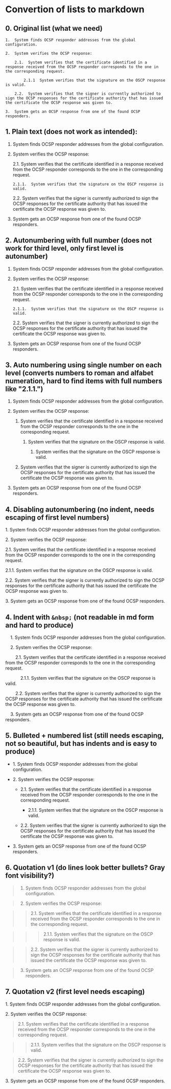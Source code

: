 # Convertion of lists to markdown

## 0. Original list (what we need)
```
1.  System finds OCSP responder addresses from the global configuration.

2.  System verifies the OCSP response:

    2.1.  System verifies that the certificate identified in a response received from the OCSP responder corresponds to the one in the corresponding request.

        2.1.1  System verifies that the signature on the OSCP response is valid.

    2.2.  System verifies that the signer is currently authorized to sign the OCSP responses for the certificate authority that has issued the certificate the OCSP response was given to.

3.  System gets an OCSP response from one of the found OCSP responders.
```

## 1. Plain text (does not work as intended):

1.  System finds OCSP responder addresses from the global configuration.

2.  System verifies the OCSP response:

    2.1.  System verifies that the certificate identified in a response received from the OCSP responder corresponds to the one in the corresponding request.

        2.1.1.  System verifies that the signature on the OSCP response is valid.

    2.2.  System verifies that the signer is currently authorized to sign the OCSP responses for the certificate authority that has issued the certificate the OCSP response was given to.

3.  System gets an OCSP response from one of the found OCSP responders.

## 2. Autonumbering with full number (does not work for third level, only first level is autonumber)

1.  System finds OCSP responder addresses from the global configuration.

2.  System verifies the OCSP response:

    2.1.  System verifies that the certificate identified in a response received from the OCSP responder corresponds to the one in the corresponding request.

        2.1.1.  System verifies that the signature on the OSCP response is valid.

    2.2.  System verifies that the signer is currently authorized to sign the OCSP responses for the certificate authority that has issued the certificate the OCSP response was given to.

3.  System gets an OCSP response from one of the found OCSP responders.

## 3. Auto numbering using single number on each level (converts numbers to roman and alfabet numeration, hard to find items with full numbers like "2.1.1.")

1.  System finds OCSP responder addresses from the global configuration.

2.  System verifies the OCSP response:

    1.  System verifies that the certificate identified in a response received from the OCSP responder corresponds to the one in the corresponding request.

        1.  System verifies that the signature on the OSCP response is valid.

            1.  System verifies that the signature on the OSCP response is valid.

    2.  System verifies that the signer is currently authorized to sign the OCSP responses for the certificate authority that has issued the certificate the OCSP response was given to.

3.  System gets an OCSP response from one of the found OCSP responders.

## 4. Disabling autonumbering (no indent, needs escaping of first level numbers)

1\.  System finds OCSP responder addresses from the global configuration.

2\.  System verifies the OCSP response:

2.1.  System verifies that the certificate identified in a response received from the OCSP responder corresponds to the one in the corresponding request.

2.1.1.  System verifies that the signature on the OSCP response is valid.

2.2.  System verifies that the signer is currently authorized to sign the OCSP responses for the certificate authority that has issued the certificate the OCSP response was given to.

3\.  System gets an OCSP response from one of the found OCSP responders.

## 4. Indent with `&nbsp;` (not readable in md form and hard to produce)

&nbsp;&nbsp;&nbsp;&nbsp;1.  System finds OCSP responder addresses from the global configuration.

&nbsp;&nbsp;&nbsp;&nbsp;2.  System verifies the OCSP response:

&nbsp;&nbsp;&nbsp;&nbsp;&nbsp;&nbsp;&nbsp;&nbsp;2.1.  System verifies that the certificate identified in a response received from the OCSP responder corresponds to the one in the corresponding request.

&nbsp;&nbsp;&nbsp;&nbsp;&nbsp;&nbsp;&nbsp;&nbsp;&nbsp;&nbsp;&nbsp;&nbsp;2.1.1.  System verifies that the signature on the OSCP response is valid.

&nbsp;&nbsp;&nbsp;&nbsp;&nbsp;&nbsp;&nbsp;&nbsp;2.2.  System verifies that the signer is currently authorized to sign the OCSP responses for the certificate authority that has issued the certificate the OCSP response was given to.

&nbsp;&nbsp;&nbsp;&nbsp;3.  System gets an OCSP response from one of the found OCSP responders.

## 5. Bulleted + numbered list (still needs escaping, not so beautiful, but has indents and is easy to produce)

* 1\. System finds OCSP responder addresses from the global configuration.

* 2\. System verifies the OCSP response:

    * 2.1. System verifies that the certificate identified in a response received from the OCSP responder corresponds to the one in the corresponding request.

        * 2.1.1. System verifies that the signature on the OSCP response is valid.

    * 2.2. System verifies that the signer is currently authorized to sign the OCSP responses for the certificate authority that has issued the certificate the OCSP response was given to.

* 3\. System gets an OCSP response from one of the found OCSP responders.

## 6. Quotation v1 (do lines look better bullets? Gray font visibility?)

> 1.  System finds OCSP responder addresses from the global configuration.

> 2.  System verifies the OCSP response:

>> 2.1.  System verifies that the certificate identified in a response received from the OCSP responder corresponds to the one in the corresponding request.

>>> 2.1.1.  System verifies that the signature on the OSCP response is valid.

>> 2.2.  System verifies that the signer is currently authorized to sign the OCSP responses for the certificate authority that has issued the certificate the OCSP response was given to.

> 3.  System gets an OCSP response from one of the found OCSP responders.

## 7. Quotation v2 (first level needs escaping)

1\.  System finds OCSP responder addresses from the global configuration.

2\.  System verifies the OCSP response:

> 2.1.  System verifies that the certificate identified in a response received from the OCSP responder corresponds to the one in the corresponding request.

>> 2.1.1.  System verifies that the signature on the OSCP response is valid.

> 2.2.  System verifies that the signer is currently authorized to sign the OCSP responses for the certificate authority that has issued the certificate the OCSP response was given to.

3\.  System gets an OCSP response from one of the found OCSP responders.
